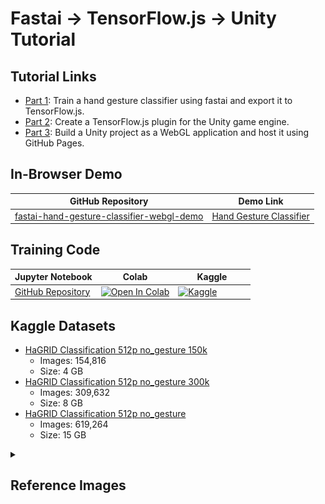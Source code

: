 # Fastai → TensorFlow.js → Unity Tutorial 

## Tutorial Links
- [Part 1](https://christianjmills.com/posts/tensorflow-js-unity-tutorial/part-1/): Train a hand gesture classifier using fastai and export it to TensorFlow.js.
- [Part 2](https://christianjmills.com/posts/tensorflow-js-unity-tutorial/part-2/): Create a TensorFlow.js plugin for the Unity game engine.
- [Part 3](https://christianjmills.com/posts/tensorflow-js-unity-tutorial/part-3/): Build a Unity project as a WebGL application and host it using GitHub Pages.



## In-Browser Demo

| GitHub Repository    | Demo Link      |
| --------------------------------- | ------------------------------------------------------------ |
| [fastai-hand-gesture-classifier-webgl-demo ](https://github.com/cj-mills/fastai-hand-gesture-classifier-webgl-demo) | [Hand Gesture Classifier](https://cj-mills.github.io/fastai-hand-gesture-classifier-webgl-demo/) |

## Training Code
| Jupyter Notebook                                             | Colab                                                        | &nbsp;&nbsp;&nbsp;&nbsp;&nbsp;&nbsp;&nbsp;&nbsp;Kaggle&nbsp;&nbsp;&nbsp;&nbsp;&nbsp;&nbsp;&nbsp;&nbsp; |
| ------------------------------------------------------------ | ------------------------------------------------------------ | ------------------------------------------------------------ |
| [GitHub Repository](https://github.com/cj-mills/tensorflow-js-unity-tutorial/blob/main/notebooks/Fastai-timm-HaGRID-classification-TFJS.ipynb) | [![Open In Colab](https://colab.research.google.com/assets/colab-badge.svg)](https://colab.research.google.com/github/cj-mills/tensorflow-js-unity-tutorial/blob/main/notebooks/Fastai-timm-HaGRID-classification-TFJS-Colab.ipynb) | [![Kaggle](https://kaggle.com/static/images/open-in-kaggle.svg)](https://kaggle.com/kernels/welcome?src=https://github.com/cj-mills/tensorflow-js-unity-tutorial/blob/main/notebooks/Fastai-timm-HaGRID-classification-TFJS-Kaggle.ipynb) |

## Kaggle Datasets
- [HaGRID Classification 512p no_gesture 150k](https://www.kaggle.com/datasets/innominate817/hagrid-classification-512p-no-gesture-150k) 
  - Images: 154,816
  - Size: 4 GB
- [HaGRID Classification 512p no_gesture 300k](https://www.kaggle.com/datasets/innominate817/hagrid-classification-512p-no-gesture-300k)
  - Images: 309,632
  - Size: 8 GB
- [HaGRID Classification 512p no_gesture](https://www.kaggle.com/datasets/innominate817/hagrid-classification-512p-no-gesture)
  - Images: 619,264
  - Size: 15 GB

<details><summary><h2>Reference Images</h2></summary><br/>

| Class    | Image                                              |
| --------- | ------------------------------------------------------------ |
| call    | ![call](./images/call.jpg) |
| dislike         | ![dislike](./images/dislike.jpg) |
| fist    | ![ fist](./images/fist.jpg) |
| four         | ![four](./images/four.jpg) |
| like         | ![ like](./images/like.jpg) |
| mute         | ![ mute](./images/mute.jpg) |
| ok    | ![ ok](./images/ok.jpg) |
| one         | ![ one](./images/one.jpg) |
| palm         | ![ palm](./images/palm.jpg) |
| peace         | ![peace](./images/peace.jpg) |
| peace_inverted         | ![peace_inverted](./images/peace_inverted.jpg) |
| rock         | ![rock](./images/rock.jpg) |
| stop         | ![stop](./images/stop.jpg) |
| stop_inverted         | ![stop_inverted](./images/stop_inverted.jpg) |
| three         | ![three](./images/three.jpg) |
| three2         | ![three2](./images/three2.jpg) |
| two_up         | ![ two_up](./images/two_up.jpg) |
| two_up_inverted         | ![two_up_inverted](./images/two_up_inverted.jpg) |
</details>

